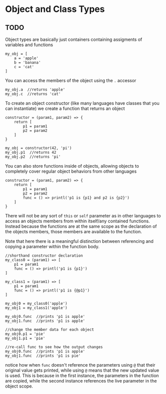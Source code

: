 # Object and Class Types


## TODO

Object types are basically just containers containing assigments of variables and functions

```
my_obj = [
    a = 'apple'
    b = 'banana'
    c = 'cat'
]
```

You can access the members of the object using the `.` accessor

```
my_obj.a  //returns 'apple'
my_obj.c  //returns 'cat'
```


To create an object constructor (like many languages have classes that you can instantiate) we create a function that returns an object


```
constructor = (param1, param2) => {
    return [
        p1 = param1
        p2 = param2
    ]
}

my_obj = constructor(42, 'pi')
my_obj.p1  //returns 42
my_obj.p2  //returns 'pi'
```

You can also store functions inside of objects, allowing objects to completely cover regular object behaviors from other languages

```
constructor = (param1, param2) => {
    return [
        p1 = param1
        p2 = param2
        func = () => printl('p1 is {p1} and p2 is {p2}') 
    ]
}
```

There will not be any sort of `this` or `self` parameter as in other languages to access an objects members from within itself/any contained functions. Instead because the functions are at the same scope as the declaration of the objects members, those members are available to the function. 

Note that here there is a meaningful distinction between referencing and copying a parameter within the function body.

```
//shorthand constructor declaration
my_class0 = (param1) => [
    p1 = param1
    func = () => printl('p1 is {p1}')
]

my_class1 = (param1) => [
    p1 = param1
    func = () => printl('p1 is {@p1}')
]

my_obj0 = my_class0('apple')
my_obj1 = my_class1('apple')

my_obj0.func  //prints 'p1 is apple'
my_obj1.func  //prints 'p1 is apple'

//change the member data for each object
my_obj0.p1 = 'pie'
my_obj1.p1 = 'pie'

//re-call func to see how the output changes
my_obj0.func  //prints 'p1 is apple'
my_obj1.func  //prints 'p1 is pie'

```

notice how when `func` doesn't reference the parameters using `@` that their original value gets printed, while using `@` means that the new updated value is used. This is because in the first instance, the parameters in the function are copied, while the second instance references the live parameter in the object scope.